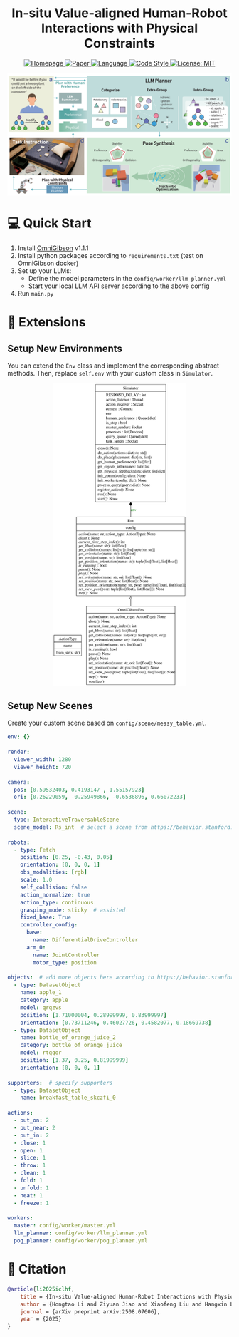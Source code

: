 <h1 align="center">
    In-situ Value-aligned Human-Robot Interactions with Physical Constraints
</h1>

<p align="center">
    <a href="https://iclhf.github.io">
        <img alt="Homepage" src="https://img.shields.io/badge/Website-Page-E63946.svg">
    </a>
    <a href="https://arxiv.org/abs/2508.07606">
        <img alt="Paper" src="https://img.shields.io/badge/Paper-arXiv-F1FAEE.svg">
    </a>
    <a href="https://www.python.org/downloads/release/python-31015">
        <img alt="Language" src="https://img.shields.io/badge/Language-Python_3.10-A8DADC.svg">
    </a>
    <a href="https://docs.astral.sh/ruff">
        <img alt="Code Style" src="https://img.shields.io/badge/Code_Style-Ruff-000000.svg">
    </a>
    <a href="https://opensource.org/licenses/MIT">
        <img alt="License: MIT" src="https://img.shields.io/badge/License-MIT-457B9D.svg">
    </a>
</p>

![method](assets/method.png)

# 💻 Quick Start
1. Install [OmniGibson](https://behavior.stanford.edu/omnigibson/getting_started/installation.html) v1.1.1
2. Install python packages according to `requirements.txt` (test on OmniGibson docker)
3. Set up your LLMs:
   - Define the model parameters in the `config/worker/llm_planner.yml`
   - Start your local LLM API server according to the above config
4. Run `main.py`

# 💪 Extensions
## Setup New Environments
You can extend the `Env` class and implement the corresponding abstract methods. Then, replace `self.env` with your custom class in `Simulator`.

<p align="center">
    <img src="assets/classes_environment.svg" width="300" />
</p>

## Setup New Scenes
Create your custom scene based on `config/scene/messy_table.yml`.

```yaml
env: {}

render:
  viewer_width: 1280
  viewer_height: 720

camera:
  pos: [0.59532403, 0.4193147 , 1.55157923]
  ori: [0.26229059, -0.25949866, -0.6536896, 0.66072233]

scene:
  type: InteractiveTraversableScene
  scene_model: Rs_int  # select a scene from https://behavior.stanford.edu/omnigibson/scenes.html#types

robots:
  - type: Fetch
    position: [0.25, -0.43, 0.05]
    orientation: [0, 0, 0, 1]
    obs_modalities: [rgb]
    scale: 1.0
    self_collision: false
    action_normalize: true
    action_type: continuous
    grasping_mode: sticky  # assisted
    fixed_base: True
    controller_config:
      base:
        name: DifferentialDriveController
      arm_0:
        name: JointController
        motor_type: position

objects:  # add more objects here according to https://behavior.stanford.edu/knowledgebase/objects/index.html
  - type: DatasetObject
    name: apple_1
    category: apple
    model: qrqzvs
    position: [1.71000004, 0.28999999, 0.83999997]
    orientation: [0.73711246, 0.46027726, 0.4582077, 0.18669738]
  - type: DatasetObject
    name: bottle_of_orange_juice_2
    category: bottle_of_orange_juice
    model: rtqqor
    position: [1.37, 0.25, 0.81999999]
    orientation: [0, 0, 0, 1]

supporters:  # specify supporters
  - type: DatasetObject
    name: breakfast_table_skczfi_0

actions:
  - put_on: 2
  - put_near: 2
  - put_in: 2
  - close: 1
  - open: 1
  - slice: 1
  - throw: 1
  - clean: 1
  - fold: 1
  - unfold: 1
  - heat: 1
  - freeze: 1

workers:
  master: config/worker/master.yml
  llm_planner: config/worker/llm_planner.yml
  pog_planner: config/worker/pog_planner.yml
```

# 📄 Citation

```bibtex
@article{li2025iclhf,
    title = {In-situ Value-aligned Human-Robot Interactions with Physical Constraints},
    author = {Hongtao Li and Ziyuan Jiao and Xiaofeng Liu and Hangxin Liu and Zilong Zheng},
    journal = {arXiv preprint arXiv:2508.07606},
    year = {2025}
}
```
